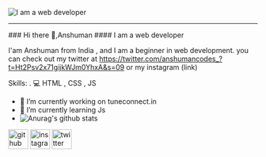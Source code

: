 ![I am a web developer](https://github.com/anshumancodes/snapax_imgs/blob/main/Add%20a%20heading.png?raw=true)
<hr>
### Hi there 👋,Anshuman
#### I am a web developer

I'am Anshuman from India , and I am a beginner in web development. you can check out my twitter at https://twitter.com/anshumancodes_?t=Ht2Psv2x71gijkWJm0YhxA&s=09 or
my instagram (link) 

Skills:
  . 💻 HTML , CSS , JS

- 🔭 I’m currently working on tuneconnect.in 
- 🌱 I’m currently learning Js 
- ![Anurag's github stats](https://github-readme-stats.vercel.app/api?username=anshumancodes)


[<img src='https://cdn.jsdelivr.net/npm/simple-icons@3.0.1/icons/github.svg' alt='github' height='40'>](https://github.com/anshumancodes)  [<img src='https://cdn.jsdelivr.net/npm/simple-icons@3.0.1/icons/instagram.svg' alt='instagram' height='40'>](https://www.instagram.com/anshumancodes/)  [<img src='https://cdn.jsdelivr.net/npm/simple-icons@3.0.1/icons/twitter.svg' alt='twitter' height='40'>](https://twitter.com/anshumancodes_)  




